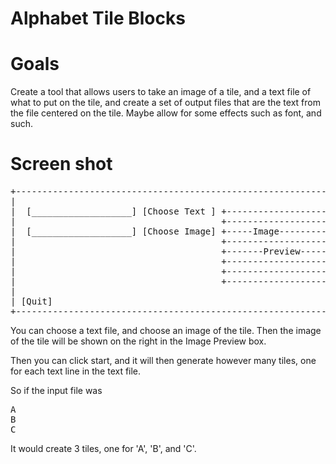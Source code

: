 # Alphabet Tile Blocks

# Goals

Create a tool that allows users to take an image of a tile, and a text file of what to put on the tile, and create a set of output files that are the text from the file centered on the tile. Maybe allow for some effects such as font, and such. 


# Screen shot

<pre>
+-------------------------------------------------------------------+
|                                                                   |
|  [___________________] [Choose Text ] +-------------------------+ |
|                                       +-------------------------+ |
|  [___________________] [Choose Image] +-----Image---------------+ |
|                                       +-------------------------+ |
|                                       +-------Preview-----------+ |
|                                       +-------------------------+ |
|                                       +-------------------------+ |
|                                       +-------------------------+ |
|                                                                   |
| [Quit]                                                    [Start] |
+-------------------------------------------------------------------+
</pre>

You can choose a text file, and choose an image of the tile. Then the
image of the tile will be shown on the right in the Image Preview box.

Then you can click start, and it will then generate however many tiles,
one for each text line in the text file.

So if the input file was

<pre>
A
B
C
</pre>

It would create 3 tiles, one for 'A', 'B', and 'C'.